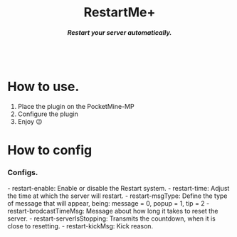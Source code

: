 <h1 align='center'>RestartMe+</h1>
<h5 align='center'>Restart your server automatically.</h5>
<br></br>
<h1>How to use.</h1>

  1. Place the plugin on the PocketMine-MP
  2. Configure the plugin
  3. Enjoy 😉
<h1>How to config</h1>
<h3>Configs.</h3>
- restart-enable: Enable or disable the Restart system.
- restart-time: Adjust the time at which the server will restart.
- restart-msgType: Define the type of message that will appear, being: message = 0, popup = 1, tip = 2
- restart-brodcastTimeMsg: Message about how long it takes to reset the server.
- restart-serverIsStopping: Transmits the countdown, when it is close to resetting.
- restart-kickMsg: Kick reason.
